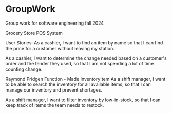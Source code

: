 # GroupWork
Group work for software engineering fall 2024


Grocery Store POS System

User Stories: 
  As a cashier, I want to find an item by name so that I can find the price for a customer without leaving my station.

  As a cashier, I want to determine the change needed based on a customer's order and the tender they used, so that I am not spending a lot of time counting change. 

  Raymond Pridgen Function - Made InventoryItem
  As a shift manager, I want to be able to search the inventory for all available items, so that I can manage our inventory and prevent shortages.

  As a shift manager, I want to filter inventory by low-in-stock, so that I can keep track of items the team needs to restock.

  
